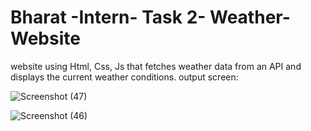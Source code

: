 # Bharat -Intern- Task 2- Weather-Website
website using Html, Css, Js that fetches weather data from an API and displays the current weather conditions.
output screen:

![Screenshot (47)](https://github.com/shrishti188/Weather-Website/assets/155819123/4c99da30-f0a7-4cdc-90fe-071d4f00342c)

![Screenshot (46)](https://github.com/shrishti188/Weather-Website/assets/155819123/c2e646e2-441e-4740-98bb-f3f7fe2c2941)

